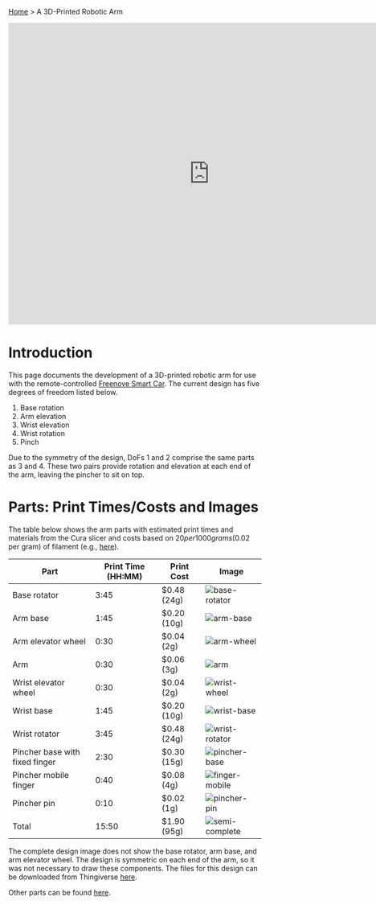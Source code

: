[Home](index.md) > A 3D-Printed Robotic Arm 

<iframe src="https://gmail3021534.autodesk360.com/shares/public/SH35dfcQT936092f0e4344f64dd3dcf58a6f?mode=embed" width="800" height="600" allowfullscreen="true" webkitallowfullscreen="true" mozallowfullscreen="true"  frameborder="0"></iframe>

# Introduction

This page documents the development of a 3D-printed robotic arm for use with the remote-controlled 
[Freenove Smart Car](smart-car.md). The current design has five degrees of freedom listed below.

1. Base rotation
2. Arm elevation
3. Wrist elevation 
4. Wrist rotation
5. Pinch

Due to the symmetry of the design, DoFs 1 and 2 comprise the same parts as 3 and 4. These two pairs provide rotation and 
elevation at each end of the arm, leaving the pincher to sit on top. 

# Parts:  Print Times/Costs and Images 

The table below shows the arm parts with estimated print times and materials from the Cura slicer and costs based on $20 
per 1000 grams ($0.02 per gram) of filament
(e.g., [here](https://www.amazon.com/Polymaker-PolyTerra-Bioplastic-Printing-Filament/dp/B08QN5FQX7/)).

| Part                           | Print Time (HH:MM) | Print Cost  | Image                                          |
|--------------------------------|--------------------|-------------|------------------------------------------------|
| Base rotator                   | 3:45               | $0.48 (24g) | ![base-rotator](arm-parts/rotator.png)         |
| Arm base                       | 1:45               | $0.20 (10g) | ![arm-base](arm-parts/arm-base.png)            |
| Arm elevator wheel             | 0:30               | $0.04 (2g)  | ![arm-wheel](arm-parts/wheel.png)              |
| Arm                            | 0:30               | $0.06 (3g)  | ![arm](arm-parts/arm.png)                      |
| Wrist elevator wheel           | 0:30               | $0.04 (2g)  | ![wrist-wheel](arm-parts/wheel.png)            | 
| Wrist base                     | 1:45               | $0.20 (10g) | ![wrist-base](arm-parts/arm-base.png)          |
| Wrist rotator                  | 3:45               | $0.48 (24g) | ![wrist-rotator](arm-parts/rotator.png)        | 
| Pincher base with fixed finger | 2:30               | $0.30 (15g) | ![pincher-base](arm-parts/pincher-base.png)    |
| Pincher mobile finger          | 0:40               | $0.08 (4g)  | ![finger-mobile](arm-parts/pincher-mobile.png) |
| Pincher pin                    | 0:10               | $0.02 (1g)  | ![pincher-pin](arm-parts/pincher-pin.png)      | 
| Total                          | 15:50              | $1.90 (95g) | ![semi-complete](arm-parts/semi-complete.png)  |                 

The complete design image does not show the base rotator, arm base, and arm elevator wheel. The design is symmetric on
each end of the arm, so it was not necessary to draw these components. The files for
this design can be downloaded from Thingiverse [here](https://www.thingiverse.com/thing:6153130).

Other parts can be found [here](cad-parts.md).
